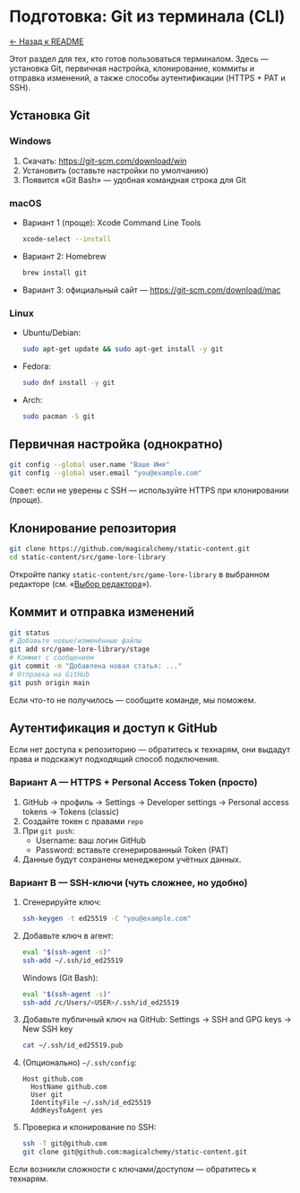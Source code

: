 # Подготовка: Git из терминала (CLI)

[← Назад к README](../README.md)

Этот раздел для тех, кто готов пользоваться терминалом. Здесь — установка Git, первичная настройка, клонирование, коммиты и отправка изменений, а также способы аутентификации (HTTPS + PAT и SSH).

## Установка Git

### Windows
1. Скачать: https://git-scm.com/download/win
2. Установить (оставьте настройки по умолчанию)
3. Появится «Git Bash» — удобная командная строка для Git

### macOS
- Вариант 1 (проще): Xcode Command Line Tools
  ```bash
  xcode-select --install
  ```
- Вариант 2: Homebrew
  ```bash
  brew install git
  ```
- Вариант 3: официальный сайт — https://git-scm.com/download/mac

### Linux
- Ubuntu/Debian:
  ```bash
  sudo apt-get update && sudo apt-get install -y git
  ```
- Fedora:
  ```bash
  sudo dnf install -y git
  ```
- Arch:
  ```bash
  sudo pacman -S git
  ```

## Первичная настройка (однократно)

```bash
git config --global user.name "Ваше Имя"
git config --global user.email "you@example.com"
```

Совет: если не уверены с SSH — используйте HTTPS при клонировании (проще).

## Клонирование репозитория

```bash
git clone https://github.com/magicalchemy/static-content.git
cd static-content/src/game-lore-library
```

Откройте папку `static-content/src/game-lore-library` в выбранном редакторе (см. «[Выбор редактора](prepare_editors.md)»).

## Коммит и отправка изменений

```bash
git status
# Добавьте новые/изменённые файлы
git add src/game-lore-library/stage
# Коммит с сообщением
git commit -m "Добавлена новая статья: ..."
# Отправка на GitHub
git push origin main
```

Если что-то не получилось — сообщите команде, мы поможем.

## Аутентификация и доступ к GitHub

Если нет доступа к репозиторию — обратитесь к технарям, они выдадут права и подскажут подходящий способ подключения.

### Вариант A — HTTPS + Personal Access Token (просто)
1. GitHub → профиль → Settings → Developer settings → Personal access tokens → Tokens (classic)
2. Создайте токен с правами `repo`
3. При `git push`:
   - Username: ваш логин GitHub
   - Password: вставьте сгенерированный Token (PAT)
4. Данные будут сохранены менеджером учётных данных.

### Вариант B — SSH‑ключи (чуть сложнее, но удобно)
1. Сгенерируйте ключ:
   ```bash
   ssh-keygen -t ed25519 -C "you@example.com"
   ```
2. Добавьте ключ в агент:
   ```bash
   eval "$(ssh-agent -s)"
   ssh-add ~/.ssh/id_ed25519
   ```
   Windows (Git Bash):
   ```bash
   eval "$(ssh-agent -s)"
   ssh-add /c/Users/<USER>/.ssh/id_ed25519
   ```
3. Добавьте публичный ключ на GitHub: Settings → SSH and GPG keys → New SSH key
   ```bash
   cat ~/.ssh/id_ed25519.pub
   ```
4. (Опционально) `~/.ssh/config`:
   ```
   Host github.com
     HostName github.com
     User git
     IdentityFile ~/.ssh/id_ed25519
     AddKeysToAgent yes
   ```
5. Проверка и клонирование по SSH:
   ```bash
   ssh -T git@github.com
   git clone git@github.com:magicalchemy/static-content.git
   ```

Если возникли сложности с ключами/доступом — обратитесь к технарям.
